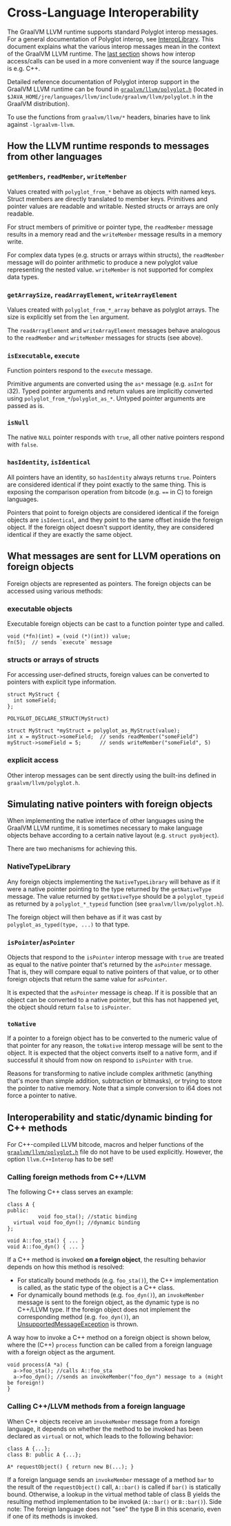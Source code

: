 # Cross-Language Interoperability

The GraalVM LLVM runtime supports standard Polyglot interop messages. For a general
documentation of Polyglot interop, see
[InteropLibrary](https://www.graalvm.org/truffle/javadoc/com/oracle/truffle/api/interop/InteropLibrary.html).
This document explains what the various interop messages mean in the context of the
GraalVM LLVM runtime. The [last section](./INTEROP.md#interoperability-and-staticdynamic-binding-for-c-methods) shows how interop access/calls can be used in a more convenient way if the source language is e.g. C++. 

Detailed reference documentation of Polyglot interop support in the GraalVM LLVM
runtime can be found in [`graalvm/llvm/polyglot.h`](../../projects/com.oracle.truffle.llvm.libraries.graalvm.llvm/include/graalvm/llvm/polyglot.h)
(located in `$JAVA_HOME/jre/languages/llvm/include/graalvm/llvm/polyglot.h` in the GraalVM
distribution).

To use the functions from `graalvm/llvm/*` headers, binaries have to link against `-lgraalvm-llvm`.

## How the LLVM runtime responds to messages from other languages

### `getMembers`, `readMember`, `writeMember`

Values created with `polyglot_from_*` behave as objects with named keys. Struct
members are directly translated to member keys. Primitives and pointer values
are readable and writable. Nested structs or arrays are only readable.

For struct members of primitive or pointer type, the `readMember` message results in a
memory read and the `writeMember` message results in a memory write.

For complex data types (e.g. structs or arrays within structs), the `readMember`
message will do pointer arithmetic to produce a new polyglot value representing
the nested value. `writeMember` is not supported for complex data types.

### `getArraySize`, `readArrayElement`, `writeArrayElement`

Values created with `polyglot_from_*_array` behave as polyglot arrays. The size
is explicitly set from the `len` argument.

The `readArrayElement` and `writeArrayElement` messages behave analogous to
the `readMember` and `writeMember` messages for structs (see above).

### `isExecutable`, `execute`

Function pointers respond to the `execute` message.

Primitive arguments are converted using the `as*` message (e.g. `asInt` for i32).
Typed pointer arguments and return values are implicitly converted using
`polyglot_from_*`/`polyglot_as_*`. Untyped pointer arguments are passed as is.

### `isNull`

The native `NULL` pointer responds with `true`, all other native pointers respond
with `false`.

### `hasIdentity`, `isIdentical`

All pointers have an identity, so `hasIdentity` always returns `true`. Pointers are
considered identical if they point exactly to the same thing. This is exposing
the comparison operation from bitcode (e.g. `==` in C) to foreign languages.

Pointers that point to foreign objects are considered identical if the foreign
objects are `isIdentical`, and they point to the same offset inside the foreign
object. If the foreign object doesn't support identity, they are considered
identical if they are exactly the same object.

## What messages are sent for LLVM operations on foreign objects

Foreign objects are represented as pointers. The foreign objects can be accessed
using various methods:

### executable objects

Executable foreign objects can be cast to a function pointer type and called.

```
void (*fn)(int) = (void (*)(int)) value;
fn(5);  // sends `execute` message
```

### structs or arrays of structs

For accessing user-defined structs, foreign values can be converted to pointers
with explicit type information.

```
struct MyStruct {
  int someField;
};

POLYGLOT_DECLARE_STRUCT(MyStruct)

struct MyStruct *myStruct = polyglot_as_MyStruct(value);
int x = myStruct->someField;  // sends readMember("someField")
myStruct->someField = 5;      // sends writeMember("someField", 5)
```

### explicit access

Other interop messages can be sent directly using the built-ins defined in
`graalvm/llvm/polyglot.h`.

## Simulating native pointers with foreign objects

When implementing the native interface of other languages using the GraalVM LLVM
runtime, it is sometimes necessary to make language objects behave according to
a certain native layout (e.g. `struct pyobject`).

There are two mechanisms for achieving this.

### NativeTypeLibrary

Any foreign objects implementing the `NativeTypeLibrary` will behave as if it were
a native pointer pointing to the type returned by the `getNativeType` message.
The value returned by `getNativeType` should be a `polyglot_typeid` as returned
by a `polyglot_*_typeid` function (see `graalvm/llvm/polyglot.h`).

The foreign object will then behave as if it was cast by `polyglot_as_typed(type, ...)`
to that type.

### `isPointer`/`asPointer`

Objects that respond to the `isPointer` interop message with `true` are treated
as equal to the native pointer that's returned by the `asPointer` message. That is,
they will compare equal to native pointers of that value, or to other foreign
objects that return the same value for `asPointer`.

It is expected that the `asPointer` message is cheap. If it is possible that an
object can be converted to a native pointer, but this has not happened yet, the
object should return `false` to `isPointer`.

### `toNative`

If a pointer to a foreign object has to be converted to the numeric value of that
pointer for any reason, the `toNative` interop message will be sent to the object.
It is expected that the object converts itself to a native form, and if successful
it should from now on respond to `isPointer` with `true`.

Reasons for transforming to native include complex arithmetic (anything that's
more than simple addition, subtraction or bitmasks), or trying to store the pointer
to native memory. Note that a simple conversion to i64 does not force a pointer
to native.

## Interoperability and static/dynamic binding for C++ methods

For C++-compiled LLVM bitcode, macros and helper functions of the [`graalvm/llvm/polyglot.h`](../../projects/com.oracle.truffle.llvm.libraries.graalvm.llvm/include/graalvm/llvm/polyglot.h) file do not have to be used explicitly. However, the option `llvm.C++Interop` has to be set!

### Calling foreign methods from C++/LLVM
The following C++ class serves an example:  
```
class A {
public:
          void foo_sta(); //static binding
  virtual void foo_dyn(); //dynamic binding
};

void A::foo_sta() { ... }
void A::foo_dyn() { ... } 
``` 

If a C++ method is invoked **on a foreign object**, the resulting behavior depends on how this method is resolved: 
* For statically bound methods (e.g. `foo_sta()`), the C++ implementation is called, as the static type of the object is a C++ class. 
* For dynamically bound methods (e.g. `foo_dyn()`), an `invokeMember` message is sent to the foreign object, as the dynamic type is no C++/LLVM type. If the foreign object does not implement the corresponding method (e.g. `foo_dyn()`), an [UnsupportedMessageException](https://github.com/oracle/graal/blob/master/truffle/src/com.oracle.truffle.api.interop/src/com/oracle/truffle/api/interop/UnsupportedMessageException.java) is thrown. 

A way how to invoke a C++ method on a foreign object is shown below, where the (C++) `process` function can be called from a foreign language with a foreign object as the argument. 
```
void process(A *a) {
  a->foo_sta(); //calls A::foo_sta
  a->foo_dyn(); //sends an invokeMember("foo_dyn") message to a (might be foreign!)
}
```

### Calling C++/LLVM methods from a foreign language
When C++ objects receive an `invokeMember` message from a foreign language, it depends on whether the method to be invoked has been declared as `virtual` or not, which leads to the following behavior: 
```
class A {...};
class B: public A {...};

A* requestObject() { return new B(...); } 
```
If a foreign language sends an `invokeMember` message of a method `bar` to the result of the `requestObject()` call, `A::bar()` is called if `bar()` is statically bound. Otherwise, a lookup in the virtual method table of class B yields the resulting method implementation to be invoked (`A::bar()` or `B::bar()`). 
Side note: The foreign language does not "see" the type B in this scenario, even if one of its methods is invoked. 

